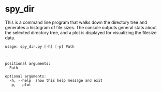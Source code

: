 # spy_dir

This is a command line program that walks down the directory tree and generates
a histogram of file sizes. The console outputs general stats about the selected
directory tree, and a plot is displayed for visualizing the filesize data.

```
usage: spy_dir.py [-h] [-p] Path

.

positional arguments:
  Path

optional arguments:
  -h, --help  show this help message and exit
  -p, --plot
```
